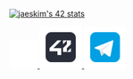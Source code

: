 [![jaeskim's 42 stats](https://badge42.herokuapp.com/api/stats/demilan)](https://github.com/JaeSeoKim/badge42)

  <a href="https://github.com/tesum">
    <img src="https://github.com/cclarice/images/blob/main/Logos/empty.png" width="10%">
  </a>
  
  <a href="https://profile.intra.42.fr/users/demilan">
    <img src="https://github.com/cclarice/images/blob/main/Logos/intra.png" width="15%">
  </a>
  
  <a href="https://t.me/k1wasa">
    <img src="https://github.com/cclarice/images/blob/main/Logos/telegram.png" width="15%">
  </a>

<!--
**tesum/tesum** is a ✨ _special_ ✨ repository because its `README.md` (this file) appears on your GitHub profile.

Here are some ideas to get you started:

- 🔭 I’m currently working on ...
- 🌱 I’m currently learning ...
- 👯 I’m looking to collaborate on ...
- 🤔 I’m looking for help with ...
- 💬 Ask me about ...
- 📫 How to reach me: ...
- 😄 Pronouns: ...
- ⚡ Fun fact: ...
-->
